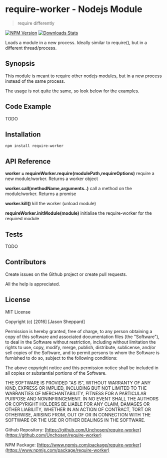 # require-worker - Nodejs Module
> require differently

[![NPM Version][npm-image]][npm-url]
[![Downloads Stats][npm-downloads]][npm-url]

Loads a module in a new process. Ideally similar to require(), but in a different thread/process.

## Synopsis

This module is meant to require other nodejs modules, but in a new process instead of the same process.

The usage is not quite the same, so look below for the examples.

## Code Example

TODO

## Installation

```npm install require-worker```

## API Reference

**worker = requireWorker.require(modulePath,requireOptions)** require a new module/worker. Returns a worker object

**worker.call(methodName,arguments..)** call a method on the module/worker. Returns a promise
	
**worker.kill()** kill the worker (unload module)
	
**requireWorker.initModule(module)** initialise the require-worker for the required module

## Tests

TODO

## Contributors

Create issues on the Github project or create pull requests.

All the help is appreciated.

## License

MIT License

Copyright (c) [2016] [Jason Sheppard]

Permission is hereby granted, free of charge, to any person obtaining a copy
of this software and associated documentation files (the "Software"), to deal
in the Software without restriction, including without limitation the rights
to use, copy, modify, merge, publish, distribute, sublicense, and/or sell
copies of the Software, and to permit persons to whom the Software is
furnished to do so, subject to the following conditions:

The above copyright notice and this permission notice shall be included in all
copies or substantial portions of the Software.

THE SOFTWARE IS PROVIDED "AS IS", WITHOUT WARRANTY OF ANY KIND, EXPRESS OR
IMPLIED, INCLUDING BUT NOT LIMITED TO THE WARRANTIES OF MERCHANTABILITY,
FITNESS FOR A PARTICULAR PURPOSE AND NONINFRINGEMENT. IN NO EVENT SHALL THE
AUTHORS OR COPYRIGHT HOLDERS BE LIABLE FOR ANY CLAIM, DAMAGES OR OTHER
LIABILITY, WHETHER IN AN ACTION OF CONTRACT, TORT OR OTHERWISE, ARISING FROM,
OUT OF OR IN CONNECTION WITH THE SOFTWARE OR THE USE OR OTHER DEALINGS IN THE
SOFTWARE.

Github Repository: [https://github.com/Unchosen/require-worker](https://github.com/Unchosen/require-worker)

NPM Package: [https://www.npmjs.com/package/require-worker](https://www.npmjs.com/package/require-worker)

[npm-image]: https://img.shields.io/npm/v/require-worker.svg?style=flat-square
[npm-url]: https://npmjs.org/package/require-worker
[npm-downloads]: https://img.shields.io/npm/dm/require-worker.svg?style=flat-square
